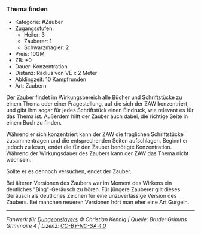 ### Thema finden

- Kategorie: #Zauber
- Zugangsstufen:
  - Heiler: 3
  - Zauberer: 1
  - Schwarzmagier: 2
- Preis: 10GM
- ZB: +0
- Dauer: Konzentration
- Distanz: Radius von VE x 2 Meter
- Abklingzeit: 10 Kampfrunden
- Art: Zaubern

Der Zauber findet im Wirkungsbereich alle Bücher und Schriftstücke zu einem Thema oder einer Fragestellung, auf die sich der ZAW konzentriert, und gibt ihm sogar für jedes Schriftstück einen Eindruck, wie relevant es für das Thema ist. Außerdem hilft der Zauber auch dabei, die richtige Seite in einem Buch zu finden.

Während er sich konzentriert kann der ZAW die fraglichen Schriftstücke zusammentragen und die entsprechenden Seiten aufschlagen. Beginnt er jedoch zu lesen, endet die für den Zauber benötigte Konzentration. Während der Wirkungsdauer des Zaubers kann der ZAW das Thema nicht wechseln.

Sollte er es dennoch versuchen, endet der Zauber.

Bei älteren Versionen des Zaubers war im Moment des Wirkens ein deutliches "Bing"-Geräusch zu hören. Für jüngere Zauberer gilt dieses Geräusch als deutliches Zeichen für eine unzuverlässige Version des Zaubers. Bei manchen neueren Versionen hört man eher eine Art Gurgeln.

---

_Fanwerk für [Dungeonslayers](https://www.dungeonslayers.net/) © Christian Kennig | Quelle: Bruder Grimms Grimmoire 4 | Lizenz: [CC-BY-NC-SA 4.0](https://creativecommons.org/licenses/by-nc-sa/4.0/deed.de)_
